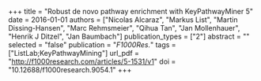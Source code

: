 +++
title = "Robust de novo pathway enrichment with KeyPathwayMiner 5"
date = 2016-01-01
authors = ["Nicolas Alcaraz", "Markus List", "Martin Dissing-Hansen", "Marc Rehmsmeier", "Qihua Tan", "Jan Mollenhauer", "Henrik J Ditzel", "Jan Baumbach"]
publication_types = ["2"]
abstract = ""
selected = "false"
publication = "*F1000Res.*"
tags = ["ListLab;KeyPathwayMining"]
url_pdf = "http://f1000research.com/articles/5-1531/v1"
doi = "10.12688/f1000research.9054.1"
+++

